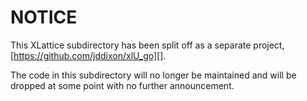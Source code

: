 # NOTICE

This XLattice subdirectory has been split off as a separate project,
[https://github.com/jddixon/xlU_go][].

The code in this subdirectory will no longer be maintained and will
be dropped at some point with no further announcement.
